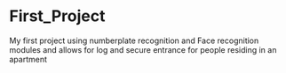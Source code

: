 # First_Project
My first project using numberplate recognition and Face recognition modules and allows for log and secure entrance for people residing in an apartment
